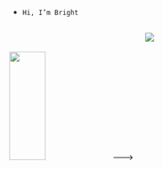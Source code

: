 -     Hi, I’m Bright
<!--- -     Email:bryte490@gmail.com--->

<h2 dir="auto" align="center">
  <a href="mailto:bryte490@gmail.com">
    <img src="https://img.shields.io/badge/bryte490%40gmail.com-blue?style=plastic&logo=gmail&logoColor=white&color=blue&link=mailto:bryte490@gmail.com"/>
  </a>
</h2>

<!---<div align="center">
  <!--<h3> 📊 GitHub Stats: </h3>-->
  <img width="36%" height="195px" src="https://github-readme-stats.vercel.app/api/top-langs/?username=Bryteog&theme=nord&hide_border=false&include_all_commits=false&count_private=false&layout=compact">
</div>--->


<!---
<div align="center">
  <h3>Random Quote</h3>
  <img src="https://quotes-github-readme.vercel.app/api?type=horizontal&theme=nord">
</div> --->

<!---
Bryteog/Bryteog is a ✨ special ✨ repository because its `README.md` (this file) appears on your GitHub profile.
You can click the Preview link to take a look at your changes.
--->
